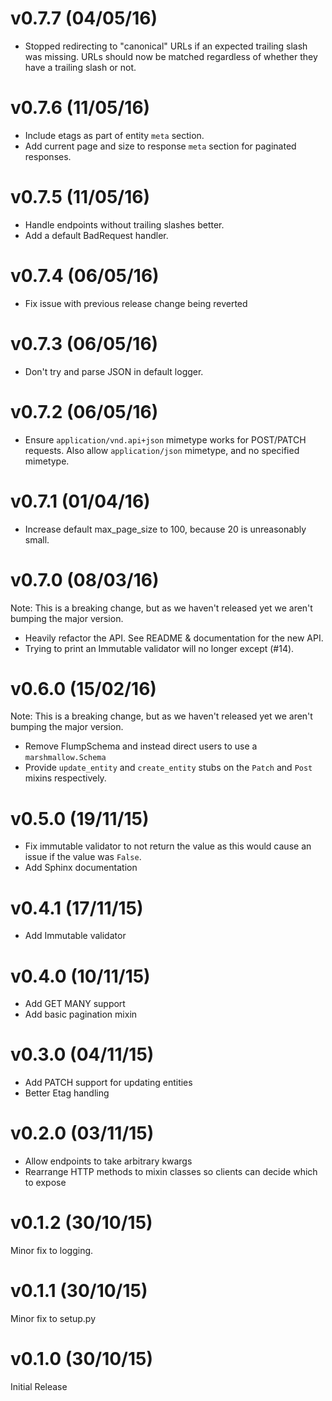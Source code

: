# v0.7.7 (04/05/16)

- Stopped redirecting to "canonical" URLs if an expected trailing slash was
  missing.  URLs should now be matched regardless of whether they have a
  trailing slash or not.

# v0.7.6 (11/05/16)

- Include etags as part of entity `meta` section.
- Add current page and size to response `meta` section for paginated responses.

# v0.7.5 (11/05/16)

- Handle endpoints without trailing slashes better.
- Add a default BadRequest handler.

# v0.7.4 (06/05/16)

- Fix issue with previous release change being reverted

# v0.7.3 (06/05/16)

- Don't try and parse JSON in default logger.

# v0.7.2 (06/05/16)

- Ensure `application/vnd.api+json` mimetype works for POST/PATCH requests. Also allow `application/json` mimetype, and no specified mimetype.

# v0.7.1 (01/04/16)

- Increase default max_page_size to 100, because 20 is unreasonably small.

# v0.7.0 (08/03/16)

Note: This is a breaking change, but as we haven't released yet we aren't
bumping the major version.

- Heavily refactor the API.  See README & documentation for the new API.
- Trying to print an Immutable validator will no longer except (#14).

# v0.6.0 (15/02/16)

Note: This is a breaking change, but as we haven't released yet we aren't bumping the major version.

- Remove FlumpSchema and instead direct users to use a `marshmallow.Schema`
- Provide `update_entity` and `create_entity` stubs on the `Patch` and `Post` mixins respectively.

# v0.5.0 (19/11/15)

- Fix immutable validator to not return the value as this would cause an issue if the value was `False`.
- Add Sphinx documentation

# v0.4.1 (17/11/15)

- Add Immutable validator

# v0.4.0 (10/11/15)

- Add GET MANY support
- Add basic pagination mixin

# v0.3.0 (04/11/15)

- Add PATCH support for updating entities
- Better Etag handling

# v0.2.0 (03/11/15)

- Allow endpoints to take arbitrary kwargs
- Rearrange HTTP methods to mixin classes so clients can decide which to expose

# v0.1.2 (30/10/15)

Minor fix to logging.

# v0.1.1 (30/10/15)

Minor fix to setup.py

# v0.1.0 (30/10/15)

Initial Release
